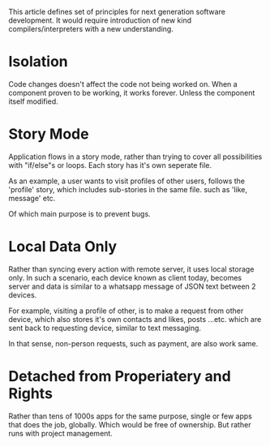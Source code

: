 This article defines set of principles for next generation software development. It would require introduction of new kind compilers/interpreters with a new understanding.

# Isolation
Code changes doesn't affect the code not being worked on.
When a component proven to be working, it works forever. Unless the component itself modified.

# Story Mode
Application flows in a story mode, rather than trying to cover all possibilities with "if/else"s or loops. Each story has it's own seperate file.

As an example, a user wants to visit profiles of other users, follows the 'profile' story, which includes sub-stories in the same file. such as 'like, message' etc.

Of which main purpose is to prevent bugs.

# Local Data Only
Rather than syncing every action with remote server, it uses local storage only. In such a scenario, each device known as client today, becomes server and data is similar to a whatsapp message of JSON text between 2 devices.

For example, visiting a profile of other, is to make a request from other device, which also stores it's own contacts and likes, posts ...etc. which are sent back to requesting device, similar to text messaging.

In that sense, non-person requests, such as payment, are also work same.

# Detached from Properiatery and Rights
Rather than tens of 1000s apps for the same purpose, single or few apps that does the job, globally. Which would be free of ownership. But rather runs with project management.
